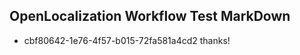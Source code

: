 ## OpenLocalization Workflow Test MarkDown
* cbf80642-1e76-4f57-b015-72fa581a4cd2 
thanks!<!--HONumber=Mar16_HO3-->
